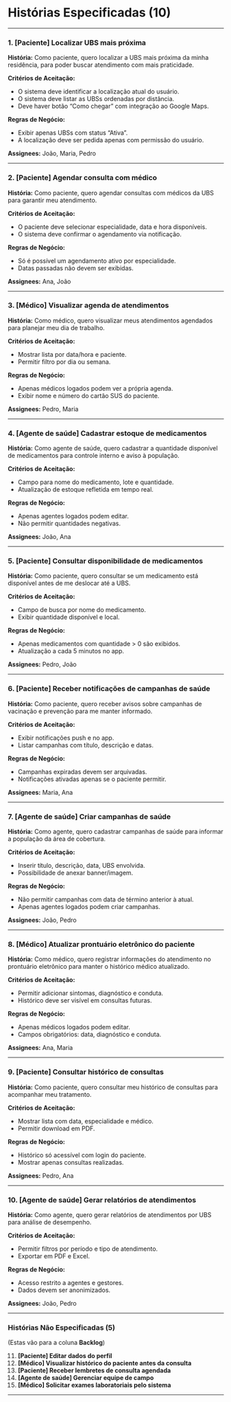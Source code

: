 # **Histórias Especificadas (10)**
---
### **1. \[Paciente] Localizar UBS mais próxima**

**História:**
Como paciente, quero localizar a UBS mais próxima da minha residência, para poder buscar atendimento com mais praticidade.

**Critérios de Aceitação:**

* O sistema deve identificar a localização atual do usuário.
* O sistema deve listar as UBSs ordenadas por distância.
* Deve haver botão “Como chegar” com integração ao Google Maps.

**Regras de Negócio:**

* Exibir apenas UBSs com status “Ativa”.
* A localização deve ser pedida apenas com permissão do usuário.

**Assignees:** João, Maria, Pedro

---

### **2. \[Paciente] Agendar consulta com médico**

**História:**
Como paciente, quero agendar consultas com médicos da UBS para garantir meu atendimento.

**Critérios de Aceitação:**

* O paciente deve selecionar especialidade, data e hora disponíveis.
* O sistema deve confirmar o agendamento via notificação.

**Regras de Negócio:**

* Só é possível um agendamento ativo por especialidade.
* Datas passadas não devem ser exibidas.

**Assignees:** Ana, João

---

### **3. \[Médico] Visualizar agenda de atendimentos**

**História:**
Como médico, quero visualizar meus atendimentos agendados para planejar meu dia de trabalho.

**Critérios de Aceitação:**

* Mostrar lista por data/hora e paciente.
* Permitir filtro por dia ou semana.

**Regras de Negócio:**

* Apenas médicos logados podem ver a própria agenda.
* Exibir nome e número do cartão SUS do paciente.

**Assignees:** Pedro, Maria

---

### **4. \[Agente de saúde] Cadastrar estoque de medicamentos**

**História:**
Como agente de saúde, quero cadastrar a quantidade disponível de medicamentos para controle interno e aviso à população.

**Critérios de Aceitação:**

* Campo para nome do medicamento, lote e quantidade.
* Atualização de estoque refletida em tempo real.

**Regras de Negócio:**

* Apenas agentes logados podem editar.
* Não permitir quantidades negativas.

**Assignees:** João, Ana

---

### **5. \[Paciente] Consultar disponibilidade de medicamentos**

**História:**
Como paciente, quero consultar se um medicamento está disponível antes de me deslocar até a UBS.

**Critérios de Aceitação:**

* Campo de busca por nome do medicamento.
* Exibir quantidade disponível e local.

**Regras de Negócio:**

* Apenas medicamentos com quantidade > 0 são exibidos.
* Atualização a cada 5 minutos no app.

**Assignees:** Pedro, João

---

### **6. \[Paciente] Receber notificações de campanhas de saúde**

**História:**
Como paciente, quero receber avisos sobre campanhas de vacinação e prevenção para me manter informado.

**Critérios de Aceitação:**

* Exibir notificações push e no app.
* Listar campanhas com título, descrição e datas.

**Regras de Negócio:**

* Campanhas expiradas devem ser arquivadas.
* Notificações ativadas apenas se o paciente permitir.

**Assignees:** Maria, Ana

---

### **7. \[Agente de saúde] Criar campanhas de saúde**

**História:**
Como agente, quero cadastrar campanhas de saúde para informar a população da área de cobertura.

**Critérios de Aceitação:**

* Inserir título, descrição, data, UBS envolvida.
* Possibilidade de anexar banner/imagem.

**Regras de Negócio:**

* Não permitir campanhas com data de término anterior à atual.
* Apenas agentes logados podem criar campanhas.

**Assignees:** João, Pedro

---

### **8. \[Médico] Atualizar prontuário eletrônico do paciente**

**História:**
Como médico, quero registrar informações do atendimento no prontuário eletrônico para manter o histórico médico atualizado.

**Critérios de Aceitação:**

* Permitir adicionar sintomas, diagnóstico e conduta.
* Histórico deve ser visível em consultas futuras.

**Regras de Negócio:**

* Apenas médicos logados podem editar.
* Campos obrigatórios: data, diagnóstico e conduta.

**Assignees:** Ana, Maria

---

### **9. \[Paciente] Consultar histórico de consultas**

**História:**
Como paciente, quero consultar meu histórico de consultas para acompanhar meu tratamento.

**Critérios de Aceitação:**

* Mostrar lista com data, especialidade e médico.
* Permitir download em PDF.

**Regras de Negócio:**

* Histórico só acessível com login do paciente.
* Mostrar apenas consultas realizadas.

**Assignees:** Pedro, Ana

---

### **10. \[Agente de saúde] Gerar relatórios de atendimentos**

**História:**
Como agente, quero gerar relatórios de atendimentos por UBS para análise de desempenho.

**Critérios de Aceitação:**

* Permitir filtros por período e tipo de atendimento.
* Exportar em PDF e Excel.

**Regras de Negócio:**

* Acesso restrito a agentes e gestores.
* Dados devem ser anonimizados.

**Assignees:** João, Pedro

---

###  **Histórias Não Especificadas (5)**

(Estas vão para a coluna **Backlog**)

11. **\[Paciente] Editar dados do perfil**
12. **\[Médico] Visualizar histórico do paciente antes da consulta**
13. **\[Paciente] Receber lembretes de consulta agendada**
14. **\[Agente de saúde] Gerenciar equipe de campo**
15. **\[Médico] Solicitar exames laboratoriais pelo sistema**

---

